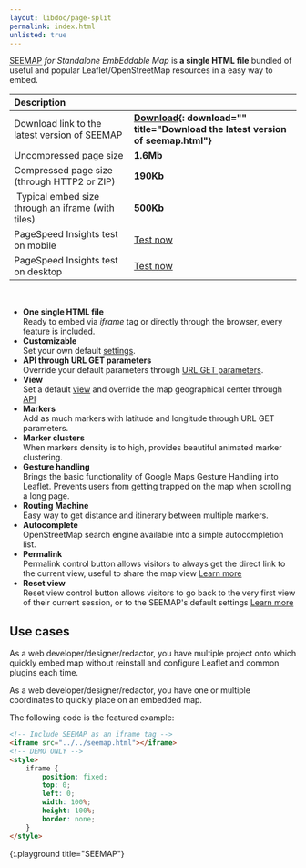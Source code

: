 ```yaml
---
layout: libdoc/page-split
permalink: index.html
unlisted: true
---
```

<abbr title="Standalone EmbEddable Map">SEEMAP</abbr> *for Standalone EmbEddable Map* is **a single HTML file** bundled of useful and popular Leaflet/OpenStreetMap resources in a easy way to embed.

| Description |  |
| :- | :- |
| Download link to the latest version of SEEMAP | **[Download](seemap.html){: download="" title="Download the latest version of seemap.html"}** |
| Uncompressed page size | **1.6Mb** |
| Compressed page size (through HTTP2 or ZIP) | **190Kb** |
| Typical embed size through an iframe (with tiles) | **500Kb** |
| PageSpeed Insights test on mobile | [Test now](https://pagespeed.web.dev/report?url=https%3A%2F%2Folivier3lanc.github.io%2Fseemap%2Fseemap.html&form_factor=mobile) |
| PageSpeed Insights test on desktop | [Test now](https://pagespeed.web.dev/report?url=https%3A%2F%2Folivier3lanc.github.io%2Fseemap%2Fseemap.html&form_factor=desktop) |

<br>

* **One single HTML file** <br>Ready to embed via *iframe* tag or directly through the browser, every feature is included.
* **Customizable** <br>Set your own default [settings](settings.html).
* **API through URL GET parameters** <br>Override your default parameters through [URL GET parameters](api.html).
* **View** <br>Set a default [view](view.html) and override the map geographical center through [API](api.html)
* **Markers** <br>Add as much markers with latitude and longitude through URL GET parameters.
* **Marker clusters** <br>When markers density is to high, provides beautiful animated marker clustering.
* **Gesture handling** <br>Brings the basic functionality of Google Maps Gesture Handling into Leaflet. Prevents users from getting trapped on the map when scrolling a long page. 
* **Routing Machine** <br>Easy way to get distance and itinerary between multiple markers.
* **Autocomplete** <br>OpenStreetMap search engine available into a simple autocompletion list.
* **Permalink** <br>Permalink control button allows visitors to always get the direct link to the current view, useful to share the map view [Learn more](permalink.html)
* **Reset view** <br>Reset view control button allows visitors to go back to the very first view of their current session, or to the SEEMAP's default settings [Learn more](reset-view.html)

## Use cases

As a web developer/designer/redactor, you have multiple project onto which quickly embed map without reinstall and configure Leaflet and common plugins each time.

As a web developer/designer/redactor, you have one or multiple coordinates to quickly place on an embedded map.

The following code is the featured example:

```html
<!-- Include SEEMAP as an iframe tag -->
<iframe src="../../seemap.html"></iframe>
<!-- DEMO ONLY -->
<style>
    iframe {
        position: fixed;
        top: 0;
        left: 0;
        width: 100%;
        height: 100%;
        border: none;
    }
</style>
```
{:.playground title="SEEMAP"}
